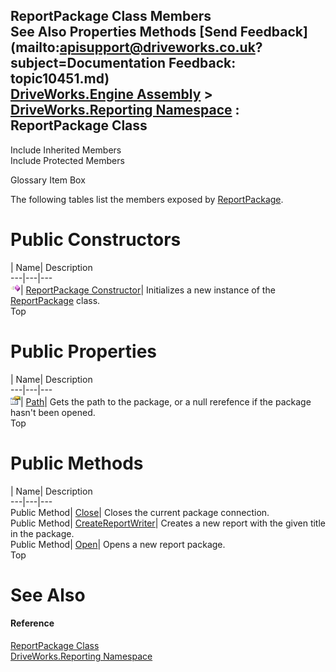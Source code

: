 ReportPackage Class Members   
See Also Properties Methods [Send Feedback](mailto:apisupport@driveworks.co.uk?subject=Documentation Feedback: topic10451.md)  
[DriveWorks.Engine Assembly](topic2156.md) > [DriveWorks.Reporting Namespace](topic10334.md) : ReportPackage Class  
---  
  
Include Inherited Members    
Include Protected Members  


Glossary Item Box

The following tables list the members exposed by [ReportPackage](topic10451.md).

# Public Constructors

| Name| Description  
---|---|---  
![Public Constructor](dotnetimages/publicConstructor.gif)| [ReportPackage Constructor](topic10457.md)| Initializes a new instance of the [ReportPackage](topic10451.md) class.   
Top

# Public Properties

| Name| Description  
---|---|---  
![Public Property](dotnetimages/publicProperty.gif)| [Path](topic10461.md)| Gets the path to the package, or a null rerefence if the package hasn't been opened.   
Top

# Public Methods

| Name| Description  
---|---|---  
Public Method| [Close](topic10458.md)| Closes the current package connection.   
Public Method| [CreateReportWriter](topic10459.md)| Creates a new report with the given title in the package.   
Public Method| [Open](topic10460.md)| Opens a new report package.   
Top

# See Also

#### Reference

[ReportPackage Class](topic10451.md)   
[DriveWorks.Reporting Namespace](topic10334.md)


